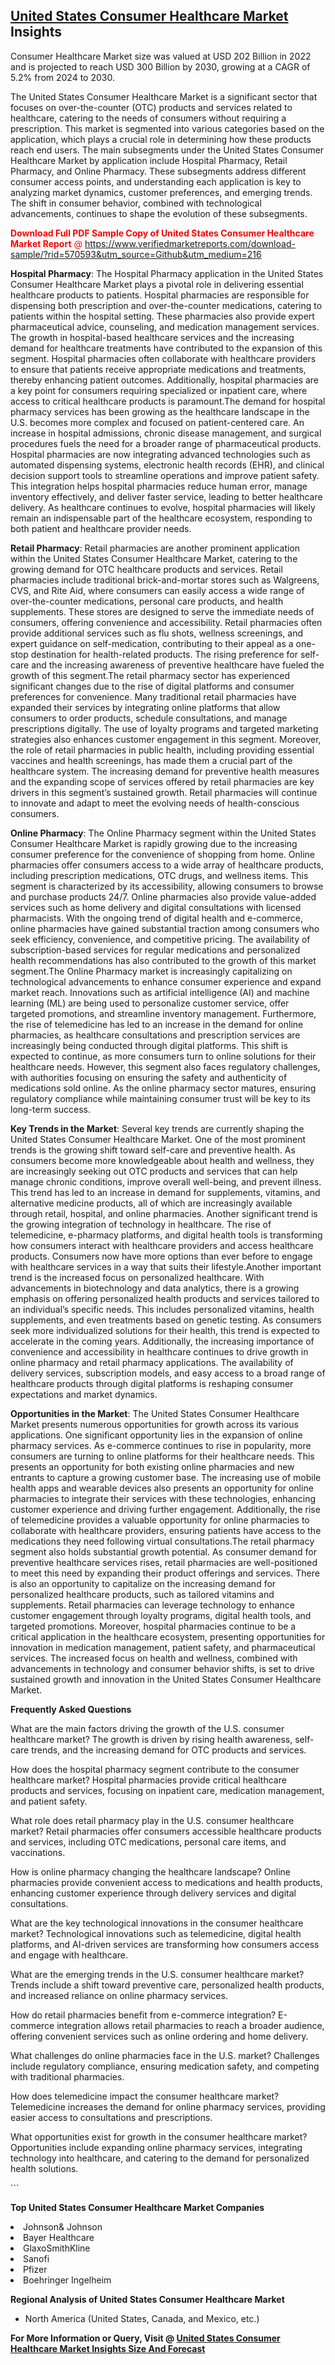 <h2><a href="https://www.verifiedmarketreports.com/download-sample/?rid=570593&amp;utm_source=Github&amp;utm_medium=216" target="_blank">United States Consumer Healthcare Market</a> Insights</h2><p>Consumer Healthcare Market size was valued at USD 202 Billion in 2022 and is projected to reach USD 300 Billion by 2030, growing at a CAGR of 5.2% from 2024 to 2030.</p><p><p>The United States Consumer Healthcare Market is a significant sector that focuses on over-the-counter (OTC) products and services related to healthcare, catering to the needs of consumers without requiring a prescription. This market is segmented into various categories based on the application, which plays a crucial role in determining how these products reach end users. The main subsegments under the United States Consumer Healthcare Market by application include Hospital Pharmacy, Retail Pharmacy, and Online Pharmacy. These subsegments address different consumer access points, and understanding each application is key to analyzing market dynamics, customer preferences, and emerging trends. The shift in consumer behavior, combined with technological advancements, continues to shape the evolution of these subsegments. <p><span class=""><span style="color: #ff0000;"><strong>Download Full PDF Sample Copy of United States Consumer Healthcare Market Report</strong> @ </span><a href="https://www.verifiedmarketreports.com/download-sample/?rid=570593&amp;utm_source=Github&amp;utm_medium=216" target="_blank">https://www.verifiedmarketreports.com/download-sample/?rid=570593&amp;utm_source=Github&amp;utm_medium=216</a></span></p></p><p><strong>Hospital Pharmacy</strong>: The Hospital Pharmacy application in the United States Consumer Healthcare Market plays a pivotal role in delivering essential healthcare products to patients. Hospital pharmacies are responsible for dispensing both prescription and over-the-counter medications, catering to patients within the hospital setting. These pharmacies also provide expert pharmaceutical advice, counseling, and medication management services. The growth in hospital-based healthcare services and the increasing demand for healthcare treatments have contributed to the expansion of this segment. Hospital pharmacies often collaborate with healthcare providers to ensure that patients receive appropriate medications and treatments, thereby enhancing patient outcomes. Additionally, hospital pharmacies are a key point for consumers requiring specialized or inpatient care, where access to critical healthcare products is paramount.The demand for hospital pharmacy services has been growing as the healthcare landscape in the U.S. becomes more complex and focused on patient-centered care. An increase in hospital admissions, chronic disease management, and surgical procedures fuels the need for a broader range of pharmaceutical products. Hospital pharmacies are now integrating advanced technologies such as automated dispensing systems, electronic health records (EHR), and clinical decision support tools to streamline operations and improve patient safety. This integration helps hospital pharmacies reduce human error, manage inventory effectively, and deliver faster service, leading to better healthcare delivery. As healthcare continues to evolve, hospital pharmacies will likely remain an indispensable part of the healthcare ecosystem, responding to both patient and healthcare provider needs.<p><strong>Retail Pharmacy</strong>: Retail pharmacies are another prominent application within the United States Consumer Healthcare Market, catering to the growing demand for OTC healthcare products and services. Retail pharmacies include traditional brick-and-mortar stores such as Walgreens, CVS, and Rite Aid, where consumers can easily access a wide range of over-the-counter medications, personal care products, and health supplements. These stores are designed to serve the immediate needs of consumers, offering convenience and accessibility. Retail pharmacies often provide additional services such as flu shots, wellness screenings, and expert guidance on self-medication, contributing to their appeal as a one-stop destination for health-related products. The rising preference for self-care and the increasing awareness of preventive healthcare have fueled the growth of this segment.The retail pharmacy sector has experienced significant changes due to the rise of digital platforms and consumer preferences for convenience. Many traditional retail pharmacies have expanded their services by integrating online platforms that allow consumers to order products, schedule consultations, and manage prescriptions digitally. The use of loyalty programs and targeted marketing strategies also enhances customer engagement in this segment. Moreover, the role of retail pharmacies in public health, including providing essential vaccines and health screenings, has made them a crucial part of the healthcare system. The increasing demand for preventive health measures and the expanding scope of services offered by retail pharmacies are key drivers in this segment’s sustained growth. Retail pharmacies will continue to innovate and adapt to meet the evolving needs of health-conscious consumers.<p><strong>Online Pharmacy</strong>: The Online Pharmacy segment within the United States Consumer Healthcare Market is rapidly growing due to the increasing consumer preference for the convenience of shopping from home. Online pharmacies offer consumers access to a wide array of healthcare products, including prescription medications, OTC drugs, and wellness items. This segment is characterized by its accessibility, allowing consumers to browse and purchase products 24/7. Online pharmacies also provide value-added services such as home delivery and digital consultations with licensed pharmacists. With the ongoing trend of digital health and e-commerce, online pharmacies have gained substantial traction among consumers who seek efficiency, convenience, and competitive pricing. The availability of subscription-based services for regular medications and personalized health recommendations has also contributed to the growth of this market segment.The Online Pharmacy market is increasingly capitalizing on technological advancements to enhance consumer experience and expand market reach. Innovations such as artificial intelligence (AI) and machine learning (ML) are being used to personalize customer service, offer targeted promotions, and streamline inventory management. Furthermore, the rise of telemedicine has led to an increase in the demand for online pharmacies, as healthcare consultations and prescription services are increasingly being conducted through digital platforms. This shift is expected to continue, as more consumers turn to online solutions for their healthcare needs. However, this segment also faces regulatory challenges, with authorities focusing on ensuring the safety and authenticity of medications sold online. As the online pharmacy sector matures, ensuring regulatory compliance while maintaining consumer trust will be key to its long-term success.<p><strong>Key Trends in the Market</strong>: Several key trends are currently shaping the United States Consumer Healthcare Market. One of the most prominent trends is the growing shift toward self-care and preventive health. As consumers become more knowledgeable about health and wellness, they are increasingly seeking out OTC products and services that can help manage chronic conditions, improve overall well-being, and prevent illness. This trend has led to an increase in demand for supplements, vitamins, and alternative medicine products, all of which are increasingly available through retail, hospital, and online pharmacies. Another significant trend is the growing integration of technology in healthcare. The rise of telemedicine, e-pharmacy platforms, and digital health tools is transforming how consumers interact with healthcare providers and access healthcare products. Consumers now have more options than ever before to engage with healthcare services in a way that suits their lifestyle.Another important trend is the increased focus on personalized healthcare. With advancements in biotechnology and data analytics, there is a growing emphasis on offering personalized health products and services tailored to an individual’s specific needs. This includes personalized vitamins, health supplements, and even treatments based on genetic testing. As consumers seek more individualized solutions for their health, this trend is expected to accelerate in the coming years. Additionally, the increasing importance of convenience and accessibility in healthcare continues to drive growth in online pharmacy and retail pharmacy applications. The availability of delivery services, subscription models, and easy access to a broad range of healthcare products through digital platforms is reshaping consumer expectations and market dynamics.<p><strong>Opportunities in the Market</strong>: The United States Consumer Healthcare Market presents numerous opportunities for growth across its various applications. One significant opportunity lies in the expansion of online pharmacy services. As e-commerce continues to rise in popularity, more consumers are turning to online platforms for their healthcare needs. This presents an opportunity for both existing online pharmacies and new entrants to capture a growing customer base. The increasing use of mobile health apps and wearable devices also presents an opportunity for online pharmacies to integrate their services with these technologies, enhancing customer experience and driving further engagement. Additionally, the rise of telemedicine provides a valuable opportunity for online pharmacies to collaborate with healthcare providers, ensuring patients have access to the medications they need following virtual consultations.The retail pharmacy segment also holds substantial growth potential. As consumer demand for preventive healthcare services rises, retail pharmacies are well-positioned to meet this need by expanding their product offerings and services. There is also an opportunity to capitalize on the increasing demand for personalized healthcare products, such as tailored vitamins and supplements. Retail pharmacies can leverage technology to enhance customer engagement through loyalty programs, digital health tools, and targeted promotions. Moreover, hospital pharmacies continue to be a critical application in the healthcare ecosystem, presenting opportunities for innovation in medication management, patient safety, and pharmaceutical services. The increased focus on health and wellness, combined with advancements in technology and consumer behavior shifts, is set to drive sustained growth and innovation in the United States Consumer Healthcare Market.<p><strong>Frequently Asked Questions</strong></p><p>What are the main factors driving the growth of the U.S. consumer healthcare market? The growth is driven by rising health awareness, self-care trends, and the increasing demand for OTC products and services.</p><p>How does the hospital pharmacy segment contribute to the consumer healthcare market? Hospital pharmacies provide critical healthcare products and services, focusing on inpatient care, medication management, and patient safety.</p><p>What role does retail pharmacy play in the U.S. consumer healthcare market? Retail pharmacies offer consumers accessible healthcare products and services, including OTC medications, personal care items, and vaccinations.</p><p>How is online pharmacy changing the healthcare landscape? Online pharmacies provide convenient access to medications and health products, enhancing customer experience through delivery services and digital consultations.</p><p>What are the key technological innovations in the consumer healthcare market? Technological innovations such as telemedicine, digital health platforms, and AI-driven services are transforming how consumers access and engage with healthcare.</p><p>What are the emerging trends in the U.S. consumer healthcare market? Trends include a shift toward preventive care, personalized health products, and increased reliance on online pharmacy services.</p><p>How do retail pharmacies benefit from e-commerce integration? E-commerce integration allows retail pharmacies to reach a broader audience, offering convenient services such as online ordering and home delivery.</p><p>What challenges do online pharmacies face in the U.S. market? Challenges include regulatory compliance, ensuring medication safety, and competing with traditional pharmacies.</p><p>How does telemedicine impact the consumer healthcare market? Telemedicine increases the demand for online pharmacy services, providing easier access to consultations and prescriptions.</p><p>What opportunities exist for growth in the consumer healthcare market? Opportunities include expanding online pharmacy services, integrating technology into healthcare, and catering to the demand for personalized health solutions.</p>```</p><p><strong>Top United States Consumer Healthcare Market Companies</strong></p><div data-test-id=""><p><li>Johnson& Johnson</li><li> Bayer Healthcare</li><li> GlaxoSmithKline</li><li> Sanofi</li><li> Pfizer</li><li> Boehringer Ingelheim</li></p><div><strong>Regional Analysis of&nbsp;United States Consumer Healthcare Market</strong></div><ul><li dir="ltr"><p dir="ltr">North America&nbsp;(United States, Canada, and Mexico, etc.)</p></li></ul><p><strong>For More Information or Query, Visit @&nbsp;</strong><strong><a href="https://www.verifiedmarketreports.com/product/consumer-healthcare-market-size-and-forecast/?utm_source=Github&amp;utm_medium=216" target="_blank">United States Consumer Healthcare Market Insights Size And Forecast</a></strong></p></div>

